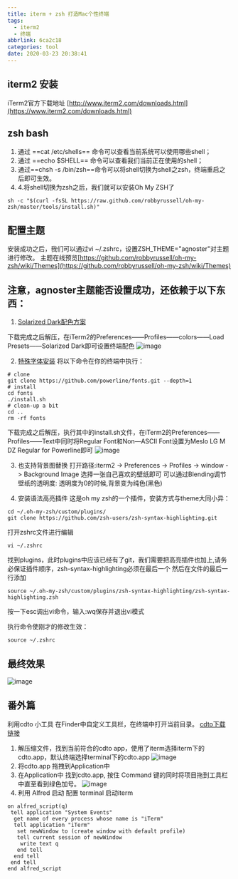 ```yaml
---
title: iterm + zsh 打造Mac个性终端
tags:
  - iterm2
  - 终端
abbrlink: 6ca2c18
categories: tool
date: 2020-03-23 20:38:41
---
```

## iterm2 安装
iTerm2官方下载地址 [http://www.iterm2.com/downloads.html](https://www.iterm2.com/downloads.html)

## zsh bash

1. 通过 ==cat /etc/shells== 命令可以查看当前系统可以使用哪些shell；
2. 通过 ==echo $SHELL== 命令可以查看我们当前正在使用的shell；
3. 通过==chsh -s /bin/zsh==命令可以将shell切换为shell之zsh，终端重启之后即可生效。
4. 4.将shell切换为zsh之后，我们就可以安装Oh My ZSH了
```
sh -c "$(curl -fsSL https://raw.github.com/robbyrussell/oh-my-zsh/master/tools/install.sh)"
```

## 配置主题
安装成功之后，我们可以通过vi ~/.zshrc，设置ZSH_THEME="agnoster"对主题进行修改。
主题在线预览[https://github.com/robbyrussell/oh-my-zsh/wiki/Themes](https://github.com/robbyrussell/oh-my-zsh/wiki/Themes)

## 注意，agnoster主题能否设置成功，还依赖于以下东西：

1. [Solarized Dark配色方案](http://ethanschoonover.com/solarized)

下载完成之后解压，在iTerm2的Preferences——Profiles——colors——Load Presets——Solarized Dark即可设置终端配色
![image](https://note.youdao.com/yws/public/resource/80719707d48b241ad1ae34ab7e29ff67/xmlnote/E46041C9B1D646C9A24B10173C9868D8/5293)

2. [特殊字体安装](https://github.com/powerline/fonts)
将以下命令在你的终端中执行：
```
# clone
git clone https://github.com/powerline/fonts.git --depth=1
# install
cd fonts
./install.sh
# clean-up a bit
cd ..
rm -rf fonts

```

下载完成之后解压，执行其中的install.sh文件，在iTerm2的Preferences——Profiles——Text中同时将Regular Font和Non—ASCII Font设置为Meslo LG M DZ Regular for Powerline即可
![image](https://note.youdao.com/yws/public/resource/80719707d48b241ad1ae34ab7e29ff67/xmlnote/DB05875C2B49454E9EB3AB93DBF4794E/5295)

3. 也支持背景图替换
打开路径:iterm2 -> Preferences -> Profiles -> window -> Background Image
选择一张自己喜欢的壁纸即可
可以通过Blending调节壁纸的透明度: 透明度为0的时候,背景变为纯色(黑色)

4. 安装语法高亮插件
这是oh my zsh的一个插件，安装方式与theme大同小异：
```
cd ~/.oh-my-zsh/custom/plugins/
git clone https://github.com/zsh-users/zsh-syntax-highlighting.git
```
打开zshrc文件进行编辑
```
vi ~/.zshrc
```
找到plugins，此时plugins中应该已经有了git，我们需要把高亮插件也加上,请务必保证插件顺序，zsh-syntax-highlighting必须在最后一个
然后在文件的最后一行添加
```
source ~/.oh-my-zsh/custom/plugins/zsh-syntax-highlighting/zsh-syntax-highlighting.zsh
```
按一下esc调出vi命令，输入:wq保存并退出vi模式

执行命令使刚才的修改生效：
```
source ~/.zshrc
```

## 最终效果
![image](https://note.youdao.com/yws/public/resource/80719707d48b241ad1ae34ab7e29ff67/xmlnote/3566337D36E749DCB38C6100460D0311/5321)
## 番外篇
利用cdto 小工具 在Finder中自定义工具栏，在终端中打开当前目录。
[cdto下载链接](https://github.com/jbtule/cdto)

1. 解压缩文件，找到当前符合的cdto app，使用了iterm选择iterm下的cdto.app，默认终端选择terminal下的cdto.app
![image](https://note.youdao.com/yws/public/resource/80719707d48b241ad1ae34ab7e29ff67/xmlnote/E37BF972597C4F2B8A84470A8DFD8C6D/5319)
2. 将cdto.app 拖拽到Application中
3. 在Application中 找到cdto.app, 按住 Command 键的同时将项目拖到工具栏中直至看到绿色加号。
![image](https://note.youdao.com/yws/public/resource/80719707d48b241ad1ae34ab7e29ff67/xmlnote/67A4506410A2441E8D2960D78D0D2C9C/5337)
4. 利用 Alfred 启动 配置  terminal 启动iterm 
```
on alfred_script(q)
 tell application "System Events"
  get name of every process whose name is "iTerm"
  tell application "iTerm"
   set newWindow to (create window with default profile)
   tell current session of newWindow
    write text q
   end tell
  end tell
 end tell
end alfred_script

```
